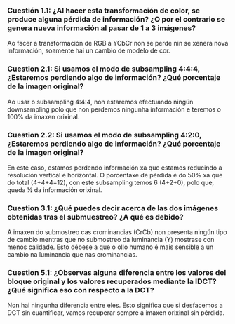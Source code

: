 ### **Cuestión 1.1:** ¿Al hacer esta transformación de color, se produce alguna pérdida de información? ¿O por el contrario se genera nueva información al pasar de 1 a 3 imágenes?

Ao facer a transformación de RGB a YCbCr non se perde nin se xenera nova información, soamente hai un cambio de modelo de cor.

### **Cuestion 2.1:** Si usamos el modo de subsampling 4:4:4,¿Estaremos perdiendo algo de información? ¿Qué porcentaje de la imagen original?

Ao usar o subsampling 4:4:4, non estaremos efectuando ningún downsampling polo que non perdemos ningunha información e teremos o 100% da imaxen orixinal.


### **Cuestion 2.2:** Si usamos el modo de subsampling 4:2:0,¿Estaremos perdiendo algo de información? ¿Qué porcentaje de la imagen original?

En este caso, estamos perdendo  información xa que estamos reducindo a resolución vertical e horizontal.
O porcentaxe de pérdida é do 50% xa que do total (4+4+4=12), con este subsampling temos 6 (4+2+0), polo que, queda  ½ da información orixinal.


### **Cuestion 3.1:** ¿Qué puedes decir acerca de las dos imágenes obtenidas tras el submuestreo? ¿A qué es debido?

A imaxen do submostreo cas crominancias (CrCb) non presenta ningún tipo de cambio mentras que no submostreo da luminancia (Y) mostrase con menos calidade. Esto débese a que o ollo humano é mais sensible a un cambio na luminancia que nas crominancias.


### **Cuestion 5.1:** ¿Observas alguna diferencia entre los valores del bloque original y los valores recuperados mediante la IDCT? ¿Qué significa eso con respecto a la DCT?

Non hai ningunha diferencia entre eles. Esto significa que si desfacemos a DCT sin cuantificar, vamos recuperar sempre a imaxen orixinal sin pérdida.
